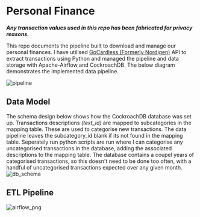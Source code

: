 
# Personal Finance

***Any transaction values used in this repo has been fabricated for privacy reasons.***

This repo documents the pipeline built to download and manage our personal finances. I have utilised [GoCardless (Formerly Nordigen)](https://gocardless.com/bank-account-data/) API to extract transactions using Python and managed the pipeline and data storage with Apache-Airflow and CockroachDB. The below diagram demonstrates the implemented data pipeline. 

![pipeline](https://github.com/joemarron/personal-finance-pipeline/blob/main/misc/data_pipeline.png)


## Data Model
The schema design below shows how the CockroachDB database was set up. Transactions descriptions *(text_id)* are mapped to subcategories in the mapping table. These are used to categorise new transactions. The data pipeline leaves the subcategory_id blank if its not found in the mapping table. Seperately run python scripts are run where I can categorise any uncategorised transactions in the database, adding the associated descriptions to the mapping table. The database contains a coupel years of categorised transactions, so this doesn't need to be done too often, with a handful of uncategorised transactions expected over any given month.
![db_schema](https://github.com/joemarron/personal-finance-pipeline/blob/main/misc/schema.png)

## ETL Pipeline
![airflow_png](https://github.com/joemarron/personal-finance-pipeline/blob/main/misc/AIRFLOW_DAG.png)
